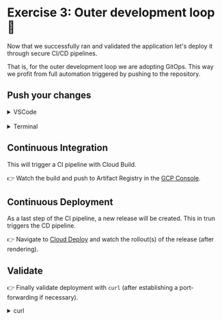 # Exercise 3: Outer development loop 📝

Now that we successfully ran and validated the application let's deploy it through secure CI/CD pipelines.

That is, for the outer development loop we are adopting GitOps.
This way we profit from full automation triggered by pushing to the repository.

## Push your changes

<details>
<summary>VSCode</summary>

👉 Open the Source Control panel with `Control`+`Shift`+`G`, write a commit message, and press `Control`+`Enter`

#### References 🔗

- [Version control with Cloud Workstations](https://cloud.google.com/workstations/docs/version-control#commit_changes)
</details><br/>

<details>
<summary>Terminal</summary>

👉 Add your changes with
```sh
git add .
```

and

👉 commit these and push to the repository.
```sh
git commit -m "customized greeting"
git push google
```
</details>

## Continuous Integration

This will trigger a CI pipeline with Cloud Build.

👉 Watch the build and push to Artifact Registry in the [GCP Console](https://console.cloud.google.com/cloud-build/builds).

## Continuous Deployment

As a last step of the CI pipeline, a new release will be created.
This in trun triggers the CD pipeline.

👉 Navigate to [Cloud Deploy](https://console.cloud.google.com/deploy/delivery-pipelines) and watch the rollout(s) of the release (after rendering).

## Validate

👉 Finally validate deployment with `curl` (after establishing a port-forwarding if necessary).

<details>
<summary>curl</summary>

```sh
kubectl port-forward deployments/hello-world 9000:8080 &
curl http://127.0.0.1:9000
kill %1
```
</details>
